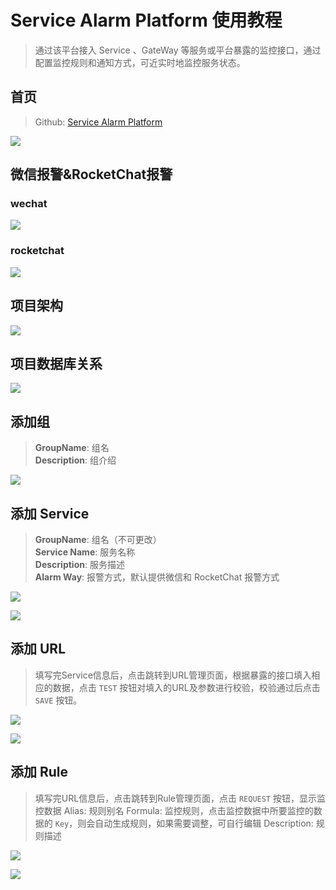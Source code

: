 # Service Alarm Platform 使用教程
> 通过该平台接入 Service 、GateWay 等服务或平台暴露的监控接口，通过配置监控规则和通知方式，可近实时地监控服务状态。

## 首页
> Github:  <a href="https://github.com/ngbdf/service-alarm-platform" target="_blank">Service Alarm Platform</a>

![](https://user-gold-cdn.xitu.io/2019/3/13/1697596a32916e42?w=1920&h=937&f=png&s=391442)

## 微信报警&RocketChat报警
### wechat

![](https://user-gold-cdn.xitu.io/2019/3/13/16975ae93745432f?w=1080&h=2060&f=png&s=169227)

### rocketchat

![](https://user-gold-cdn.xitu.io/2019/3/13/16975b0cd3d1571f?w=1080&h=1386&f=png&s=281249)

## 项目架构

![](https://user-gold-cdn.xitu.io/2019/3/13/1697595a72eb5a71?w=952&h=509&f=png&s=19960)

## 项目数据库关系

![](https://user-gold-cdn.xitu.io/2019/3/13/1697595fb6433be9?w=958&h=569&f=png&s=10989)

## 添加组
> **GroupName**: 组名  
> **Description**: 组介绍

![](https://user-gold-cdn.xitu.io/2019/3/13/16975984f32ec3b6?w=1920&h=937&f=png&s=256888)


## 添加 Service
> **GroupName**: 组名（不可更改）  
> **Service Name**: 服务名称  
> **Description**: 服务描述  
> **Alarm Way**: 报警方式，默认提供微信和 RocketChat 报警方式

![](https://user-gold-cdn.xitu.io/2019/3/13/169759aa4a526018?w=1920&h=937&f=png&s=41967)

![](https://user-gold-cdn.xitu.io/2019/3/13/16975a02c524b597?w=1920&h=937&f=png&s=28974)

## 添加 URL
> 填写完Service信息后，点击跳转到URL管理页面，根据暴露的接口填入相应的数据，点击 ``TEST`` 按钮对填入的URL及参数进行校验，校验通过后点击 ``SAVE`` 按钮。

![](https://user-gold-cdn.xitu.io/2019/3/13/1697599cf3d25d61?w=1920&h=937&f=png&s=44361)

![](https://user-gold-cdn.xitu.io/2019/3/13/16975a058ee38197?w=1920&h=937&f=png&s=31345)

## 添加 Rule
> 填写完URL信息后，点击跳转到Rule管理页面，点击 ``REQUEST`` 按钮，显示监控数据
> Alias: 规则别名
> Formula: 监控规则，点击监控数据中所要监控的数据的 ``Key``，则会自动生成规则，如果需要调整，可自行编辑
> Description: 规则描述

![](https://user-gold-cdn.xitu.io/2019/3/13/16975a46849f1272?w=1920&h=937&f=png&s=51050)

![](https://user-gold-cdn.xitu.io/2019/3/13/16975a89c9b783c8?w=1920&h=937&f=png&s=32697)

